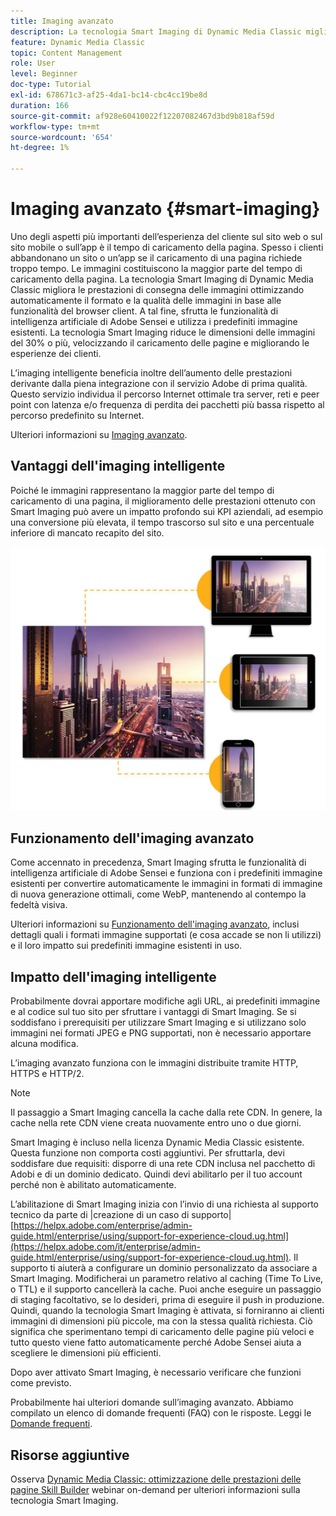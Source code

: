 ```yaml
---
title: Imaging avanzato
description: La tecnologia Smart Imaging di Dynamic Media Classic migliora le prestazioni di consegna delle immagini ottimizzando automaticamente il formato e la qualità delle immagini in base alle funzionalità del browser client. A tal fine, sfrutta le funzionalità di intelligenza artificiale di Adobe Sensei e utilizza i predefiniti immagine esistenti. Scopri di più sulla tecnologia Smart Imaging e come utilizzarla per offrire ai clienti esperienze migliori attraverso caricamenti di pagina più veloci.
feature: Dynamic Media Classic
topic: Content Management
role: User
level: Beginner
doc-type: Tutorial
exl-id: 678671c3-af25-4da1-bc14-cbc4cc19be8d
duration: 166
source-git-commit: af928e60410022f12207082467d3bd9b818af59d
workflow-type: tm+mt
source-wordcount: '654'
ht-degree: 1%

---
```


# Imaging avanzato {#smart-imaging}

Uno degli aspetti più importanti dell’esperienza del cliente sul sito web o sul sito mobile o sull’app è il tempo di caricamento della pagina. Spesso i clienti abbandonano un sito o un’app se il caricamento di una pagina richiede troppo tempo. Le immagini costituiscono la maggior parte del tempo di caricamento della pagina. La tecnologia Smart Imaging di Dynamic Media Classic migliora le prestazioni di consegna delle immagini ottimizzando automaticamente il formato e la qualità delle immagini in base alle funzionalità del browser client. A tal fine, sfrutta le funzionalità di intelligenza artificiale di Adobe Sensei e utilizza i predefiniti immagine esistenti. La tecnologia Smart Imaging riduce le dimensioni delle immagini del 30% o più, velocizzando il caricamento delle pagine e migliorando le esperienze dei clienti.

L’imaging intelligente beneficia inoltre dell’aumento delle prestazioni derivante dalla piena integrazione con il servizio Adobe di prima qualità. Questo servizio individua il percorso Internet ottimale tra server, reti e peer point con latenza e/o frequenza di perdita dei pacchetti più bassa rispetto al percorso predefinito su Internet.

Ulteriori informazioni su [Imaging avanzato](https://experienceleague.adobe.com/docs/experience-manager-65/assets/dynamic/imaging-faq.html).

## Vantaggi dell&#39;imaging intelligente

Poiché le immagini rappresentano la maggior parte del tempo di caricamento di una pagina, il miglioramento delle prestazioni ottenuto con Smart Imaging può avere un impatto profondo sui KPI aziendali, ad esempio una conversione più elevata, il tempo trascorso sul sito e una percentuale inferiore di mancato recapito del sito.

![immagine](assets/smart-imaging/smart-imaging-1.png)

## Funzionamento dell&#39;imaging avanzato

Come accennato in precedenza, Smart Imaging sfrutta le funzionalità di intelligenza artificiale di Adobe Sensei e funziona con i predefiniti immagine esistenti per convertire automaticamente le immagini in formati di immagine di nuova generazione ottimali, come WebP, mantenendo al contempo la fedeltà visiva.

Ulteriori informazioni su [Funzionamento dell&#39;imaging avanzato](https://experienceleague.adobe.com/docs/experience-manager-65/assets/dynamic/imaging-faq.html#how-does-smart-imaging-work), inclusi dettagli quali i formati immagine supportati (e cosa accade se non li utilizzi) e il loro impatto sui predefiniti immagine esistenti in uso.

## Impatto dell&#39;imaging intelligente

Probabilmente dovrai apportare modifiche agli URL, ai predefiniti immagine e al codice sul tuo sito per sfruttare i vantaggi di Smart Imaging. Se si soddisfano i prerequisiti per utilizzare Smart Imaging e si utilizzano solo immagini nei formati JPEG e PNG supportati, non è necessario apportare alcuna modifica.

L’imaging avanzato funziona con le immagini distribuite tramite HTTP, HTTPS e HTTP/2.

>[!NOTE]
>
>Il passaggio a Smart Imaging cancella la cache dalla rete CDN. In genere, la cache nella rete CDN viene creata nuovamente entro uno o due giorni.

Smart Imaging è incluso nella licenza Dynamic Media Classic esistente. Questa funzione non comporta costi aggiuntivi. Per sfruttarla, devi soddisfare due requisiti: disporre di una rete CDN inclusa nel pacchetto di Adobi e di un dominio dedicato. Quindi devi abilitarlo per il tuo account perché non è abilitato automaticamente.

L’abilitazione di Smart Imaging inizia con l’invio di una richiesta al supporto tecnico da parte di |creazione di un caso di supporto| [https://helpx.adobe.com/enterprise/admin-guide.html/enterprise/using/support-for-experience-cloud.ug.html](https://helpx.adobe.com/it/enterprise/admin-guide.html/enterprise/using/support-for-experience-cloud.ug.html). Il supporto ti aiuterà a configurare un dominio personalizzato da associare a Smart Imaging. Modificherai un parametro relativo al caching (Time To Live, o TTL) e il supporto cancellerà la cache. Puoi anche eseguire un passaggio di staging facoltativo, se lo desideri, prima di eseguire il push in produzione. Quindi, quando la tecnologia Smart Imaging è attivata, si forniranno ai clienti immagini di dimensioni più piccole, ma con la stessa qualità richiesta. Ciò significa che sperimentano tempi di caricamento delle pagine più veloci e tutto questo viene fatto automaticamente perché Adobe Sensei aiuta a scegliere le dimensioni più efficienti.

Dopo aver attivato Smart Imaging, è necessario verificare che funzioni come previsto.

Probabilmente hai ulteriori domande sull’imaging avanzato. Abbiamo compilato un elenco di domande frequenti (FAQ) con le risposte. Leggi le [Domande frequenti](https://experienceleague.adobe.com/docs/experience-manager-65/assets/dynamic/imaging-faq.html).

## Risorse aggiuntive

Osserva [Dynamic Media Classic: ottimizzazione delle prestazioni delle pagine Skill Builder](https://seminars.adobeconnect.com/pzc1gw0cihpv) webinar on-demand per ulteriori informazioni sulla tecnologia Smart Imaging.
